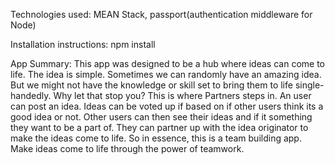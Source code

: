  Technologies used: MEAN Stack, passport(authentication middleware for Node)

 Installation instructions: npm install

 App Summary: This app was designed to be a hub where ideas can come to life. The idea is simple. Sometimes we can randomly have an amazing idea. But we might not have the knowledge or skill set to bring them to life single-handedly. Why let that stop you? This is where Partners steps in. An user can post an idea. Ideas can be voted up if based on if other users think its a good idea or not. Other users can then see their ideas and if it something they want to be a part of. They can partner up with the idea originator to make the ideas come to life. So in essence, this is a team building app. Make ideas come to life through the power of teamwork.
